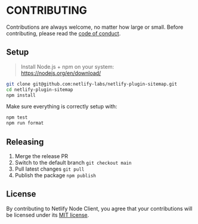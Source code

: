 # CONTRIBUTING

Contributions are always welcome, no matter how large or small. Before contributing, please read the
[code of conduct](CODE_OF_CONDUCT.md).

## Setup

> Install Node.js + npm on your system: https://nodejs.org/en/download/

```sh
git clone git@github.com:netlify-labs/netlify-plugin-sitemap.git
cd netlify-plugin-sitemap
npm install
```

Make sure everything is correctly setup with:

```bash
npm test
npm run format
```

## Releasing

1. Merge the release PR
2. Switch to the default branch `git checkout main`
3. Pull latest changes `git pull`
4. Publish the package `npm publish`

## License

By contributing to Netlify Node Client, you agree that your contributions will be licensed under its
[MIT license](LICENSE).
